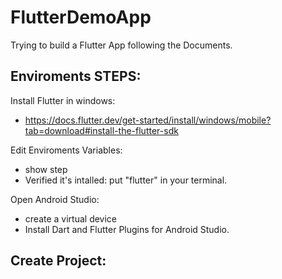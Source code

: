 # FlutterDemoApp
Trying to build a Flutter App following the Documents.


<h2>Enviroments STEPS:</h2>
Install Flutter in windows:

- https://docs.flutter.dev/get-started/install/windows/mobile?tab=download#install-the-flutter-sdk
 
Edit Enviroments Variables:
- show step
- Verified it's intalled: put "flutter" in your terminal.

Open Android Studio:
- create a virtual device
- Install Dart and Flutter Plugins for Android Studio.

Create Project:
- 
